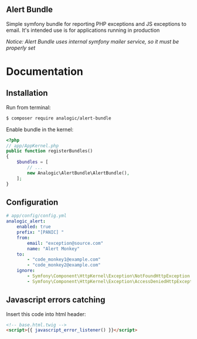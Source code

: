 Alert Bundle
------------

Simple symfony bundle for reporting PHP exceptions and JS exceptions to email. It's intended use is for applications running in production
 
_Notice: Alert Bundle uses internal symfony mailer service, so it must be properly set_

Documentation
=============

## Installation

Run from terminal:

```bash
$ composer require analogic/alert-bundle
```

Enable bundle in the kernel:

```php
<?php
// app/AppKernel.php
public function registerBundles()
{
    $bundles = [
        // ...
        new Analogic\AlertBundle\AlertBundle(),
    ];
}
```

## Configuration

```yaml
# app/config/config.yml
analogic_alert:
    enabled: true
    prefix: "[PANIC] "
    from:
        email: "exception@source.com"
        name: "Alert Monkey"
    to: 
        - "code_monkey1@example.com"
        - "code_monkey2@example.com" 
    ignore:
        - Symfony\Component\HttpKernel\Exception\NotFoundHttpException
        - Symfony\Component\HttpKernel\Exception\AccessDeniedHttpException
```

## Javascript errors catching

Insert this code into html header:

```html
<!-- base.html.twig -->
<script>{{ javascript_error_listener() }}</script>
```